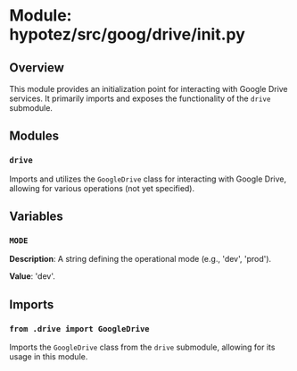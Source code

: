 # Module: hypotez/src/goog/drive/__init__.py

## Overview

This module provides an initialization point for interacting with Google Drive services.  It primarily imports and exposes the functionality of the `drive` submodule.


## Modules

### `drive`

Imports and utilizes the `GoogleDrive` class for interacting with Google Drive, allowing for various operations (not yet specified).

## Variables

### `MODE`

**Description**: A string defining the operational mode (e.g., 'dev', 'prod').

**Value**:  'dev'.



## Imports

### `from .drive import GoogleDrive`

Imports the `GoogleDrive` class from the `drive` submodule, allowing for its usage in this module.

```